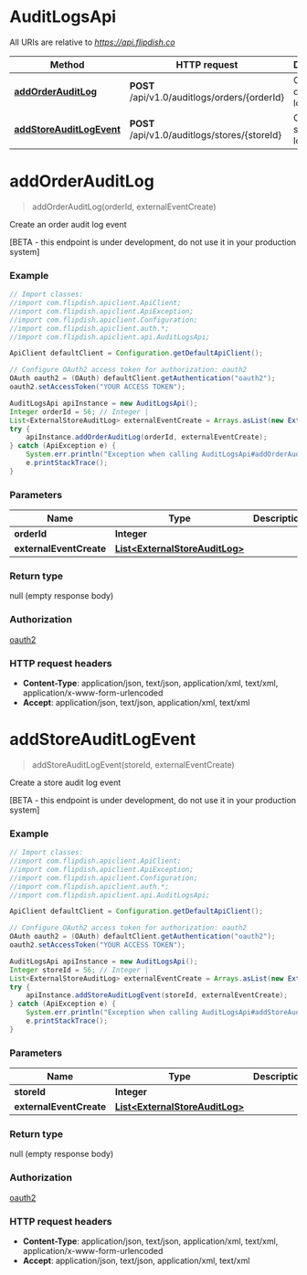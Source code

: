 # AuditLogsApi

All URIs are relative to *https://api.flipdish.co*

Method | HTTP request | Description
------------- | ------------- | -------------
[**addOrderAuditLog**](AuditLogsApi.md#addOrderAuditLog) | **POST** /api/v1.0/auditlogs/orders/{orderId} | Create an order audit log event
[**addStoreAuditLogEvent**](AuditLogsApi.md#addStoreAuditLogEvent) | **POST** /api/v1.0/auditlogs/stores/{storeId} | Create a store audit log event


<a name="addOrderAuditLog"></a>
# **addOrderAuditLog**
> addOrderAuditLog(orderId, externalEventCreate)

Create an order audit log event

[BETA - this endpoint is under development, do not use it in your production system]

### Example
```java
// Import classes:
//import com.flipdish.apiclient.ApiClient;
//import com.flipdish.apiclient.ApiException;
//import com.flipdish.apiclient.Configuration;
//import com.flipdish.apiclient.auth.*;
//import com.flipdish.apiclient.api.AuditLogsApi;

ApiClient defaultClient = Configuration.getDefaultApiClient();

// Configure OAuth2 access token for authorization: oauth2
OAuth oauth2 = (OAuth) defaultClient.getAuthentication("oauth2");
oauth2.setAccessToken("YOUR ACCESS TOKEN");

AuditLogsApi apiInstance = new AuditLogsApi();
Integer orderId = 56; // Integer | 
List<ExternalStoreAuditLog> externalEventCreate = Arrays.asList(new ExternalStoreAuditLog()); // List<ExternalStoreAuditLog> | 
try {
    apiInstance.addOrderAuditLog(orderId, externalEventCreate);
} catch (ApiException e) {
    System.err.println("Exception when calling AuditLogsApi#addOrderAuditLog");
    e.printStackTrace();
}
```

### Parameters

Name | Type | Description  | Notes
------------- | ------------- | ------------- | -------------
 **orderId** | **Integer**|  |
 **externalEventCreate** | [**List&lt;ExternalStoreAuditLog&gt;**](ExternalStoreAuditLog.md)|  |

### Return type

null (empty response body)

### Authorization

[oauth2](../README.md#oauth2)

### HTTP request headers

 - **Content-Type**: application/json, text/json, application/xml, text/xml, application/x-www-form-urlencoded
 - **Accept**: application/json, text/json, application/xml, text/xml

<a name="addStoreAuditLogEvent"></a>
# **addStoreAuditLogEvent**
> addStoreAuditLogEvent(storeId, externalEventCreate)

Create a store audit log event

[BETA - this endpoint is under development, do not use it in your production system]

### Example
```java
// Import classes:
//import com.flipdish.apiclient.ApiClient;
//import com.flipdish.apiclient.ApiException;
//import com.flipdish.apiclient.Configuration;
//import com.flipdish.apiclient.auth.*;
//import com.flipdish.apiclient.api.AuditLogsApi;

ApiClient defaultClient = Configuration.getDefaultApiClient();

// Configure OAuth2 access token for authorization: oauth2
OAuth oauth2 = (OAuth) defaultClient.getAuthentication("oauth2");
oauth2.setAccessToken("YOUR ACCESS TOKEN");

AuditLogsApi apiInstance = new AuditLogsApi();
Integer storeId = 56; // Integer | 
List<ExternalStoreAuditLog> externalEventCreate = Arrays.asList(new ExternalStoreAuditLog()); // List<ExternalStoreAuditLog> | 
try {
    apiInstance.addStoreAuditLogEvent(storeId, externalEventCreate);
} catch (ApiException e) {
    System.err.println("Exception when calling AuditLogsApi#addStoreAuditLogEvent");
    e.printStackTrace();
}
```

### Parameters

Name | Type | Description  | Notes
------------- | ------------- | ------------- | -------------
 **storeId** | **Integer**|  |
 **externalEventCreate** | [**List&lt;ExternalStoreAuditLog&gt;**](ExternalStoreAuditLog.md)|  |

### Return type

null (empty response body)

### Authorization

[oauth2](../README.md#oauth2)

### HTTP request headers

 - **Content-Type**: application/json, text/json, application/xml, text/xml, application/x-www-form-urlencoded
 - **Accept**: application/json, text/json, application/xml, text/xml


